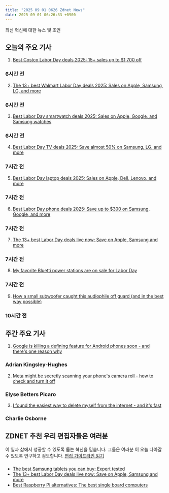 ```yaml
---
title: "2025 09 01 0626 Zdnet News"
date: 2025-09-01 06:26:33 +0900
---
```


최신 혁신에 대한 뉴스 및 조언  
## 오늘의 주요 기사  

1. [Best Costco Labor Day deals 2025: 15+ sales up to $1,700 off](https://www.zdnet.com/article/best-costco-labor-day-deals-2025/)  
### 6시간 전  

2. [The 13+ best Walmart Labor Day deals 2025: Sales on Apple, Samsung, LG, and more](https://www.zdnet.com/article/best-walmart-labor-day-deals-2025/)  
### 6시간 전  

3. [Best Labor Day smartwatch deals 2025: Sales on Apple, Google, and Samsung watches](https://www.zdnet.com/article/best-smartwatch-labor-day-deals-2025/)  
### 6시간 전  

4. [Best Labor Day TV deals 2025: Save almost 50% on Samsung, LG, and more](https://www.zdnet.com/article/best-tv-labor-day-deals/)  
### 7시간 전  

5. [Best Labor Day laptop deals 2025: Sales on Apple, Dell, Lenovo, and more](https://www.zdnet.com/article/best-laptop-labor-day-deals-2025/)  
### 7시간 전  

6. [Best Labor Day phone deals 2025: Save up to $300 on Samsung, Google, and more](https://www.zdnet.com/article/best-labor-day-phone-deals-2025/)  
### 7시간 전  

7. [The 13+ best Labor Day deals live now: Save on Apple, Samsung and more](https://www.zdnet.com/home-and-office/best-labor-day-deals-2025/)  
### 7시간 전  

8. [My favorite Bluetti power stations are on sale for Labor Day](https://www.zdnet.com/home-and-office/energy/my-favorite-bluetti-power-stations-are-on-sale-for-labor-day/)  
### 7시간 전  

9. [How a small subwoofer caught this audiophile off guard (and in the best way possible)](https://www.zdnet.com/home-and-office/home-entertainment/how-a-small-subwoofer-caught-this-audiophile-off-guard-and-in-the-best-way-possible/)  
### 10시간 전  

## 주간 주요 기사  

1. [Google is killing a defining feature for Android phones soon - and there's one reason why](https://www.zdnet.com/article/google-is-killing-a-defining-feature-for-android-phones-soon-and-theres-one-reason-why/)  
### Adrian Kingsley-Hughes  

2. [Meta might be secretly scanning your phone's camera roll - how to check and turn it off](https://www.zdnet.com/article/meta-might-be-secretly-scanning-your-phones-camera-roll-how-to-check-and-turn-it-off/)  
### Elyse Betters Picaro  

3. [I found the easiest way to delete myself from the internet - and it's fast](https://www.zdnet.com/article/i-found-the-easiest-way-to-delete-myself-from-the-internet-and-its-fast/)  
### Charlie Osborne  

## ZDNET 추천 우리 편집자들은 여러분  

이 일과 삶에서 성공할 수 있도록 돕는 혁신을 믿습니다. 그들은 여러분 이 오늘 나아갈 수 있도록 연구하고 검토합니다. [편집 가이드라인 읽기](https://www.zdnet.com/editorial-guidelines/)  

###  
- [The best Samsung tablets you can buy: Expert tested](https://www.zdnet.com/article/best-samsung-tablet/)  
- [The 13+ best Labor Day deals live now: Save on Apple, Samsung and more](https://www.zdnet.com/article/best-labor-day-deals-2025/)  
- [Best Raspberry Pi alternatives: The best single board computers](https://www.zdnet.com/article/best-raspberry-pi-alternative/)